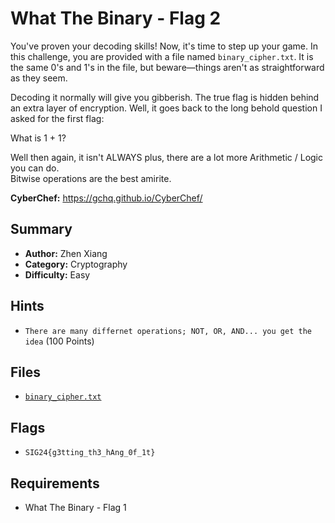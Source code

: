# What The Binary - Flag 2

You've proven your decoding skills! Now, it's time to step up your game. In this challenge, you are provided with a file named `binary_cipher.txt`. It is the same 0's and 1's in the file, but beware—things aren't as straightforward as they seem.

Decoding it normally will give you gibberish. The true flag is hidden behind an extra layer of encryption. Well, it goes back to the long behold question I asked for the first flag:

What is 1 + 1?

Well then again, it isn't ALWAYS plus, there are a lot more Arithmetic / Logic you can do. \
Bitwise operations are the best amirite.

**CyberChef:** https://gchq.github.io/CyberChef/

## Summary
- **Author:** Zhen Xiang
- **Category:** Cryptography
- **Difficulty:** Easy

## Hints
- `There are many differnet operations; NOT, OR, AND... you get the idea` (100 Points)

## Files
- [`binary_cipher.txt`](./dist/binary_cipher.txt)

## Flags
- `SIG24{g3tting_th3_hAng_0f_1t}`

## Requirements
- What The Binary - Flag 1
